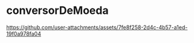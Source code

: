 ﻿# conversorDeMoeda

https://github.com/user-attachments/assets/7fe8f258-2d4c-4b57-a1ed-19f0a978fa04

